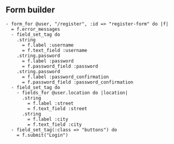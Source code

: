 ## Form builder
  
    - form_for @user, "/register", :id => "register-form" do |f|
      = f.error_messages
      - field_set_tag do 
        .string
          = f.label :username
          = f.text_field :username
        .string.password
          = f.label :password
          = f.password_field :password 
        .string.password
          = f.label :password_confirmation
          = f.password_field :password_confirmation
      - field_set_tag do 
        - fields_for @user.location do |location|
          .string
            = f.label :street
            = f.text_field :street
          .string
            = f.label :city
            = f.text_field :city
      - field_set_tag(:class => "buttons") do 
        = f.submit("Login")
